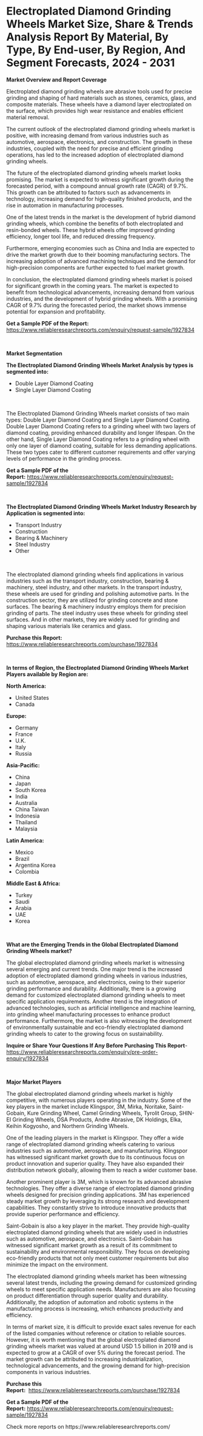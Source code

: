 <p><h1>Electroplated Diamond Grinding Wheels Market Size, Share & Trends Analysis Report By Material, By Type, By End-user, By Region, And Segment Forecasts, 2024 - 2031</h1></p><p><strong>Market Overview and Report Coverage</strong></p>
<p><p>Electroplated diamond grinding wheels are abrasive tools used for precise grinding and shaping of hard materials such as stones, ceramics, glass, and composite materials. These wheels have a diamond layer electroplated on the surface, which provides high wear resistance and enables efficient material removal.</p><p>The current outlook of the electroplated diamond grinding wheels market is positive, with increasing demand from various industries such as automotive, aerospace, electronics, and construction. The growth in these industries, coupled with the need for precise and efficient grinding operations, has led to the increased adoption of electroplated diamond grinding wheels.</p><p>The future of the electroplated diamond grinding wheels market looks promising. The market is expected to witness significant growth during the forecasted period, with a compound annual growth rate (CAGR) of 9.7%. This growth can be attributed to factors such as advancements in technology, increasing demand for high-quality finished products, and the rise in automation in manufacturing processes.</p><p>One of the latest trends in the market is the development of hybrid diamond grinding wheels, which combine the benefits of both electroplated and resin-bonded wheels. These hybrid wheels offer improved grinding efficiency, longer tool life, and reduced dressing frequency.</p><p>Furthermore, emerging economies such as China and India are expected to drive the market growth due to their booming manufacturing sectors. The increasing adoption of advanced machining techniques and the demand for high-precision components are further expected to fuel market growth.</p><p>In conclusion, the electroplated diamond grinding wheels market is poised for significant growth in the coming years. The market is expected to benefit from technological advancements, increasing demand from various industries, and the development of hybrid grinding wheels. With a promising CAGR of 9.7% during the forecasted period, the market shows immense potential for expansion and profitability.</p></p>
<p><strong>Get a Sample PDF of the Report:</strong> <a href="https://www.reliableresearchreports.com/enquiry/request-sample/1927834">https://www.reliableresearchreports.com/enquiry/request-sample/1927834</a></p>
<p>&nbsp;</p>
<p><strong>Market Segmentation</strong></p>
<p><strong>The Electroplated Diamond Grinding Wheels Market Analysis by types is segmented into:</strong></p>
<p><ul><li>Double Layer Diamond Coating</li><li>Single Layer Diamond Coating</li></ul></p>
<p>&nbsp;</p>
<p><p>The Electroplated Diamond Grinding Wheels market consists of two main types: Double Layer Diamond Coating and Single Layer Diamond Coating. Double Layer Diamond Coating refers to a grinding wheel with two layers of diamond coating, providing enhanced durability and longer lifespan. On the other hand, Single Layer Diamond Coating refers to a grinding wheel with only one layer of diamond coating, suitable for less demanding applications. These two types cater to different customer requirements and offer varying levels of performance in the grinding process.</p></p>
<p><strong>Get a Sample PDF of the Report:</strong>&nbsp;<a href="https://www.reliableresearchreports.com/enquiry/request-sample/1927834">https://www.reliableresearchreports.com/enquiry/request-sample/1927834</a></p>
<p>&nbsp;</p>
<p><strong>The Electroplated Diamond Grinding Wheels Market Industry Research by Application is segmented into:</strong></p>
<p><ul><li>Transport Industry</li><li>Construction</li><li>Bearing & Machinery</li><li>Steel Industry</li><li>Other</li></ul></p>
<p>&nbsp;</p>
<p><p>The electroplated diamond grinding wheels find applications in various industries such as the transport industry, construction, bearing & machinery, steel industry, and other markets. In the transport industry, these wheels are used for grinding and polishing automotive parts. In the construction sector, they are utilized for grinding concrete and stone surfaces. The bearing & machinery industry employs them for precision grinding of parts. The steel industry uses these wheels for grinding steel surfaces. And in other markets, they are widely used for grinding and shaping various materials like ceramics and glass.</p></p>
<p><strong>Purchase this Report:</strong>&nbsp; <a href="https://www.reliableresearchreports.com/purchase/1927834">https://www.reliableresearchreports.com/purchase/1927834</a></p>
<p>&nbsp;</p>
<p><strong>In terms of Region, the Electroplated Diamond Grinding Wheels Market Players available by Region are:</strong></p>
<p>
    <p> <strong> North America: </strong>
        <ul>
            <li>United States</li>
            <li>Canada</li>
        </ul>
        </p> 
    <p> <strong> Europe: </strong>
        <ul>
            <li>Germany</li>
            <li>France</li>
            <li>U.K.</li>
            <li>Italy</li>
            <li>Russia</li>
        </ul>
        </p> 
    <p> <strong> Asia-Pacific: </strong>
        <ul>
            <li>China</li>
            <li>Japan</li>
            <li>South Korea</li>
            <li>India</li>
            <li>Australia</li>
            <li>China Taiwan</li>
            <li>Indonesia</li>
            <li>Thailand</li>
            <li>Malaysia</li>
        </ul>
        </p> 
    <p> <strong> Latin America: </strong>
        <ul>
            <li>Mexico</li>
            <li>Brazil</li>
            <li>Argentina Korea</li>
            <li>Colombia</li>
        </ul>
        </p> 
    <p> <strong> Middle East & Africa: </strong>
        <ul>
            <li>Turkey</li>
            <li>Saudi</li>
            <li>Arabia</li>
            <li>UAE</li>
            <li>Korea</li>
        </ul>
    </p>
    </p>
<p>&nbsp;</p>
<p><strong>What are the Emerging Trends in the Global Electroplated Diamond Grinding Wheels market?</strong></p>
<p><p>The global electroplated diamond grinding wheels market is witnessing several emerging and current trends. One major trend is the increased adoption of electroplated diamond grinding wheels in various industries, such as automotive, aerospace, and electronics, owing to their superior grinding performance and durability. Additionally, there is a growing demand for customized electroplated diamond grinding wheels to meet specific application requirements. Another trend is the integration of advanced technologies, such as artificial intelligence and machine learning, into grinding wheel manufacturing processes to enhance product performance. Furthermore, the market is also witnessing the development of environmentally sustainable and eco-friendly electroplated diamond grinding wheels to cater to the growing focus on sustainability.</p></p>
<p><strong>Inquire or Share Your Questions If Any Before Purchasing This Report</strong>- <a href="https://www.reliableresearchreports.com/enquiry/pre-order-enquiry/1927834">https://www.reliableresearchreports.com/enquiry/pre-order-enquiry/1927834</a></p>
<p>&nbsp;</p>
<p><strong>Major Market Players</strong></p>
<p><p>The global electroplated diamond grinding wheels market is highly competitive, with numerous players operating in the industry. Some of the key players in the market include Klingspor, 3M, Mirka, Noritake, Saint-Gobain, Kure Grinding Wheel, Camel Grinding Wheels, Tyrolit Group, SHIN-EI Grinding Wheels, DSA Products, Andre Abrasive, DK Holdings, Elka, Keihin Kogyosho, and Northern Grinding Wheels.</p><p>One of the leading players in the market is Klingspor. They offer a wide range of electroplated diamond grinding wheels catering to various industries such as automotive, aerospace, and manufacturing. Klingspor has witnessed significant market growth due to its continuous focus on product innovation and superior quality. They have also expanded their distribution network globally, allowing them to reach a wider customer base.</p><p>Another prominent player is 3M, which is known for its advanced abrasive technologies. They offer a diverse range of electroplated diamond grinding wheels designed for precision grinding applications. 3M has experienced steady market growth by leveraging its strong research and development capabilities. They constantly strive to introduce innovative products that provide superior performance and efficiency.</p><p>Saint-Gobain is also a key player in the market. They provide high-quality electroplated diamond grinding wheels that are widely used in industries such as automotive, aerospace, and electronics. Saint-Gobain has witnessed significant market growth as a result of its commitment to sustainability and environmental responsibility. They focus on developing eco-friendly products that not only meet customer requirements but also minimize the impact on the environment.</p><p>The electroplated diamond grinding wheels market has been witnessing several latest trends, including the growing demand for customized grinding wheels to meet specific application needs. Manufacturers are also focusing on product differentiation through superior quality and durability. Additionally, the adoption of automation and robotic systems in the manufacturing process is increasing, which enhances productivity and efficiency.</p><p>In terms of market size, it is difficult to provide exact sales revenue for each of the listed companies without reference or citation to reliable sources. However, it is worth mentioning that the global electroplated diamond grinding wheels market was valued at around USD 1.5 billion in 2019 and is expected to grow at a CAGR of over 5% during the forecast period. The market growth can be attributed to increasing industrialization, technological advancements, and the growing demand for high-precision components in various industries.</p></p>
<p><strong>Purchase this Report:</strong>&nbsp;&nbsp;<a href="https://www.reliableresearchreports.com/purchase/1927834">https://www.reliableresearchreports.com/purchase/1927834</a></p>
<p></p>
<p><strong>Get a Sample PDF of the Report:</strong>&nbsp;<a href="https://www.reliableresearchreports.com/enquiry/request-sample/1927834">https://www.reliableresearchreports.com/enquiry/request-sample/1927834</a></p>
<p>Check more reports on https://www.reliableresearchreports.com/</p>